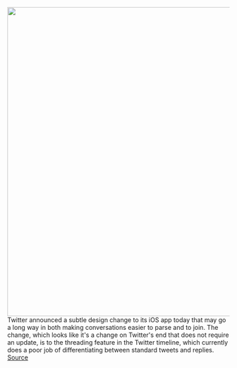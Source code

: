 <img src='https://cdn.vox-cdn.com/thumbor/zgty9_7-07_FPkXp2BjUJLgP-Ms=/0x0:2040x1360/1200x800/filters:focal(857x517:1183x843)/cdn.vox-cdn.com/uploads/chorus_image/image/66230331/akrales_180620_1777_0266.0.jpg' width='700px' /><br/>
Twitter announced a subtle design change to its iOS app today that may go a long way in both making conversations easier to parse and to join. The change, which looks like it's a change on Twitter's end that does not require an update, is to the threading feature in the Twitter timeline, which currently does a poor job of differentiating between standard tweets and replies.
<a href='https://www.theverge.com/2020/1/31/21117608/twitter-ios-app-replies-design-ui-change-update'> Source <a/>